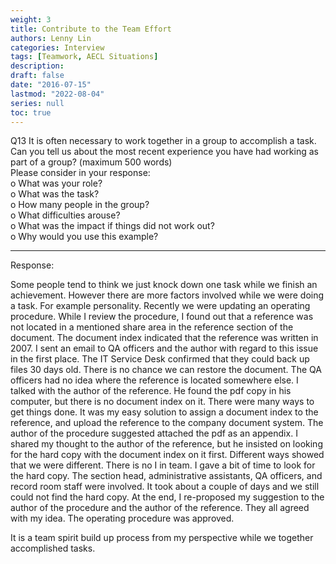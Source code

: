 ```yaml
---
weight: 3
title: Contribute to the Team Effort
authors: Lenny Lin
categories: Interview
tags: [Teamwork, AECL Situations]
description: 
draft: false
date: "2016-07-15"
lastmod: "2022-08-04"
series: null
toc: true
---
```


Q13	It is often necessary to work together in a group to accomplish a task. Can you tell us about the most recent experience you have had working as part of a group? (maximum 500 words)   
Please consider in your response:  
o	What was your role?  
o	What was the task?  
o	How many people in the group?  
o	What difficulties arouse?  
o	What was the impact if things did not work out?  
o	Why would you use this example?  
<!--more-->

---
Response:  

Some people tend to think we just knock down one task while we finish an achievement.  However there are more factors involved while we were doing a task.  For example personality.  Recently we were updating an operating procedure.  While I review the procedure, I found out that a reference was not located in a mentioned share area in the reference section of the document.  The document index indicated that the reference was written in 2007.  I sent an email to QA officers and the author with regard to this issue in the first place.  The IT Service Desk confirmed that they could back up files 30 days old.  There is no chance we can restore the document.  The QA officers had no idea where the reference is located somewhere else.  I talked with the author of the reference.  He found the pdf copy in his computer, but there is no document index on it.  There were many ways to get things done.  It was my easy solution to assign a document index to the reference, and upload the reference to the company document system.  The author of the procedure suggested attached the pdf as an appendix.  I shared my thought to the author of the reference, but he insisted on looking for the hard copy with the document index on it first.  Different ways showed that we were different.  There is no I in team.  I gave a bit of time to look for the hard copy.  The section head, administrative assistants, QA officers, and record room staff were involved. It took about a couple of days and we still could not find the hard copy.  At the end, I re-proposed my suggestion to the author of the procedure and the author of the reference.  They all agreed with my idea.  The operating procedure was approved.  

It is a team spirit build up process from my perspective while we together accomplished tasks.  
 

